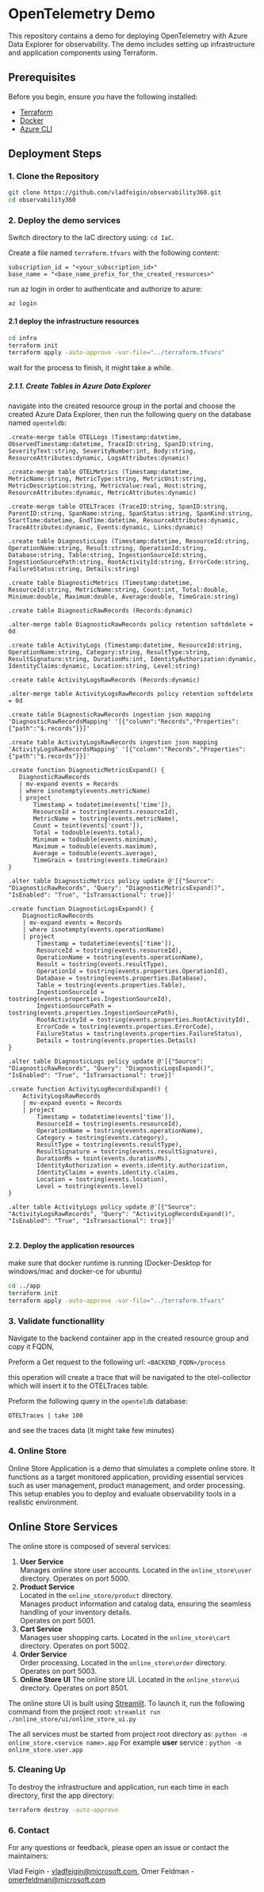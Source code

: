 # OpenTelemetry Demo

This repository contains a demo for deploying OpenTelemetry with Azure Data Explorer for observability. The demo includes setting up infrastructure and application components using Terraform.

## Prerequisites

Before you begin, ensure you have the following installed:

- [Terraform](https://www.terraform.io/downloads.html)
- [Docker](https://www.docker.com/get-started)
- [Azure CLI](https://docs.microsoft.com/en-us/cli/azure/install-azure-cli)

## Deployment Steps

### 1. Clone the Repository

```sh
git clone https://github.com/vladfeigin/observability360.git
cd observability360
```

### 2. Deploy the demo services

Switch directory to the IaC directory using: ``cd IaC``.

Create a file named ``terraform.tfvars`` with the following content:

```
subscription_id = "<your_subscription_id>"
base_name = "<base_name_prefix_for_the_created_resources>"
```

run az login in order to authenticate and authorize to azure:

```
az login
```

#### 2.1 deploy the infrastructure resources

```sh
cd infra
terraform init
terraform apply -auto-approve -var-file="../terraform.tfvars"
```

wait for the process to finish, it might take a while.

##### 2.1.1. Create Tables in Azure Data Explorer

navigate into the created resource group in the portal and choose the created Azure Data Explorer, then run the following query on the database named ``openteldb``:

```kusto
.create-merge table OTELLogs (Timestamp:datetime, ObservedTimestamp:datetime, TraceID:string, SpanID:string, SeverityText:string, SeverityNumber:int, Body:string, ResourceAttributes:dynamic, LogsAttributes:dynamic) 

.create-merge table OTELMetrics (Timestamp:datetime, MetricName:string, MetricType:string, MetricUnit:string, MetricDescription:string, MetricValue:real, Host:string, ResourceAttributes:dynamic, MetricAttributes:dynamic) 

.create-merge table OTELTraces (TraceID:string, SpanID:string, ParentID:string, SpanName:string, SpanStatus:string, SpanKind:string, StartTime:datetime, EndTime:datetime, ResourceAttributes:dynamic, TraceAttributes:dynamic, Events:dynamic, Links:dynamic)

.create table DiagnosticLogs (Timestamp:datetime, ResourceId:string, OperationName:string, Result:string, OperationId:string, Database:string, Table:string, IngestionSourceId:string, IngestionSourcePath:string, RootActivityId:string, ErrorCode:string, FailureStatus:string, Details:string)

.create table DiagnosticMetrics (Timestamp:datetime, ResourceId:string, MetricName:string, Count:int, Total:double, Minimum:double, Maximum:double, Average:double, TimeGrain:string)

.create table DiagnosticRawRecords (Records:dynamic)

.alter-merge table DiagnosticRawRecords policy retention softdelete = 0d

.create table ActivityLogs (Timestamp:datetime, ResourceId:string, OperationName:string, Category:string, ResultType:string, ResultSignature:string, DurationMs:int, IdentityAuthorization:dynamic, IdentityClaims:dynamic, Location:string, Level:string)

.create table ActivityLogsRawRecords (Records:dynamic)

.alter-merge table ActivityLogsRawRecords policy retention softdelete = 0d

.create table DiagnosticRawRecords ingestion json mapping 'DiagnosticRawRecordsMapping' '[{"column":"Records","Properties":{"path":"$.records"}}]'

.create table ActivityLogsRawRecords ingestion json mapping 'ActivityLogsRawRecordsMapping' '[{"column":"Records","Properties":{"path":"$.records"}}]'

.create function DiagnosticMetricsExpand() {
   DiagnosticRawRecords
   | mv-expand events = Records
   | where isnotempty(events.metricName)
   | project
       Timestamp = todatetime(events['time']),
       ResourceId = tostring(events.resourceId),
       MetricName = tostring(events.metricName),
       Count = toint(events['count']),
       Total = todouble(events.total),
       Minimum = todouble(events.minimum),
       Maximum = todouble(events.maximum),
       Average = todouble(events.average),
       TimeGrain = tostring(events.timeGrain)
}

.alter table DiagnosticMetrics policy update @'[{"Source": "DiagnosticRawRecords", "Query": "DiagnosticMetricsExpand()", "IsEnabled": "True", "IsTransactional": true}]'

.create function DiagnosticLogsExpand() {
    DiagnosticRawRecords
    | mv-expand events = Records
    | where isnotempty(events.operationName)
    | project
        Timestamp = todatetime(events['time']),
        ResourceId = tostring(events.resourceId),
        OperationName = tostring(events.operationName),
        Result = tostring(events.resultType),
        OperationId = tostring(events.properties.OperationId),
        Database = tostring(events.properties.Database),
        Table = tostring(events.properties.Table),
        IngestionSourceId = tostring(events.properties.IngestionSourceId),
        IngestionSourcePath = tostring(events.properties.IngestionSourcePath),
        RootActivityId = tostring(events.properties.RootActivityId),
        ErrorCode = tostring(events.properties.ErrorCode),
        FailureStatus = tostring(events.properties.FailureStatus),
        Details = tostring(events.properties.Details)
}

.alter table DiagnosticLogs policy update @'[{"Source": "DiagnosticRawRecords", "Query": "DiagnosticLogsExpand()", "IsEnabled": "True", "IsTransactional": true}]'

.create function ActivityLogRecordsExpand() {
    ActivityLogsRawRecords
    | mv-expand events = Records
    | project
        Timestamp = todatetime(events['time']),
        ResourceId = tostring(events.resourceId),
        OperationName = tostring(events.operationName),
        Category = tostring(events.category),
        ResultType = tostring(events.resultType),
        ResultSignature = tostring(events.resultSignature),
        DurationMs = toint(events.durationMs),
        IdentityAuthorization = events.identity.authorization,
        IdentityClaims = events.identity.claims,
        Location = tostring(events.location),
        Level = tostring(events.level)
}

.alter table ActivityLogs policy update @'[{"Source": "ActivityLogsRawRecords", "Query": "ActivityLogRecordsExpand()", "IsEnabled": "True", "IsTransactional": true}]'


```

#### 2.2. Deploy the application resources

make sure that docker runtime is running (Docker-Desktop for windows/mac and docker-ce for ubuntu)

```sh
cd ../app
terraform init
terraform apply -auto-approve -var-file="../terraform.tfvars"
```

### 3. Validate functionallity

Navigate to the backend container app in the created resource group and copy it FQDN,

Preform a Get request to the following url: ``<BACKEND_FQDN>/process``

this operation will create a trace that will be navigated to the otel-collector which will insert it to the OTELTraces table.

Preform the following query in the ``openteldb`` database:

```
OTELTraces | take 100
```

and see the traces data (it might take few minutes)

### 4. Online Store

Online Store Application is a demo that simulates a complete online store. It functions as a target monitored application, providing essential services such as user management, product management, and order processing. This setup enables you to deploy and evaluate observability tools in a realistic environment.

## Online Store Services

The online store is composed of several services:
1. **User Service**  
    Manages online store user accounts.
    Located in the `online_store\user` directory.
    Operates on port 5000.
2. **Product Service**  
    Located in the `online_store/product` directory.  
    Manages product information and catalog data, ensuring the seamless handling of your inventory details.  
    Operates on port 5001.
3. **Cart Service**  
    Manages user shopping carts.
    Located in the `online_store\cart` directory.
    Operates on port 5002.
4. **Order Service**  
    Order processing.
    Located in the `online_store\order` directory.
    Operates on port 5003.
5. **Online Store UI**
    The online store UI.
    Located in the `online_store\ui` directory.
    Operates on port 8501.

The online store UI is built using [Streamlit](https://streamlit.io/). To launch it, run the following command from the project root:
    `streamlit run ./online_store/ui/online_store_ui.py`

The all services must be started from project root directory as:
    `python -m online_store.<service name>.app`
For example **user** service :
    `python -m online_store.user.app`

### 5. Cleaning Up

To destroy the infrastructure and application, run each time in each directory, first the app directory:

```sh
terraform destroy -auto-approve
```

### 6. Contact

For any questions or feedback, please open an issue or contact the maintainers:

Vlad Feigin - vladfeigin@microsoft.com, Omer Feldman - omerfeldman@microsoft.com
